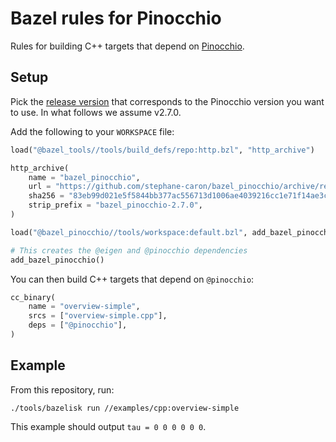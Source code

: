 # Bazel rules for Pinocchio

Rules for building C++ targets that depend on [Pinocchio](https://github.com/stack-of-tasks/pinocchio).

## Setup

Pick the [release version](https://github.com/stephane-caron/bazel_pinocchio/releases) that corresponds to the Pinocchio version you want to use. In what follows we assume v2.7.0.

Add the following to your ``WORKSPACE`` file:

```python
load("@bazel_tools//tools/build_defs/repo:http.bzl", "http_archive")

http_archive(
    name = "bazel_pinocchio",
    url = "https://github.com/stephane-caron/bazel_pinocchio/archive/refs/tags/v2.7.0.tar.gz",
    sha256 = "83eb99d021e5f5844bb377ac556713d1006ae4039216cc1e71f14ae3cfad5bae",
    strip_prefix = "bazel_pinocchio-2.7.0",
)

load("@bazel_pinocchio//tools/workspace:default.bzl", add_bazel_pinocchio = "add_default_repositories")

# This creates the @eigen and @pinocchio dependencies
add_bazel_pinocchio()
```

You can then build C++ targets that depend on ``@pinocchio``:

```python
cc_binary(
    name = "overview-simple",
    srcs = ["overview-simple.cpp"],
    deps = ["@pinocchio"],
)
```

## Example

From this repository, run:

```console
./tools/bazelisk run //examples/cpp:overview-simple
```

This example should output ``tau = 0 0 0 0 0 0``.

